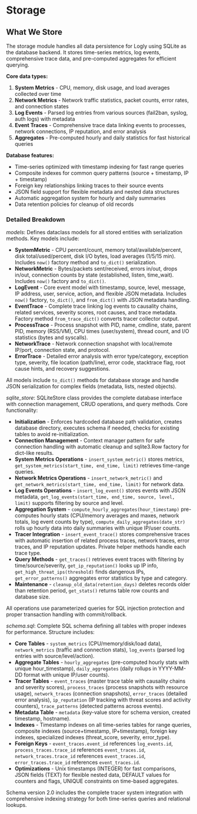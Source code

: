 # Storage

## What We Store

The storage module handles all data persistence for Logly using SQLite as the database backend. It stores time-series metrics, log events, comprehensive trace data, and pre-computed aggregates for efficient querying.

**Core data types:**

1. **System Metrics** - CPU, memory, disk usage, and load averages collected over time
2. **Network Metrics** - Network traffic statistics, packet counts, error rates, and connection states
3. **Log Events** - Parsed log entries from various sources (fail2ban, syslog, auth logs) with metadata
4. **Event Traces** - Comprehensive trace data linking events to processes, network connections, IP reputation, and error analysis
5. **Aggregates** - Pre-computed hourly and daily statistics for fast historical queries

**Database features:**

- Time-series optimized with timestamp indexing for fast range queries
- Composite indexes for common query patterns (source + timestamp, IP + timestamp)
- Foreign key relationships linking traces to their source events
- JSON field support for flexible metadata and nested data structures
- Automatic aggregation system for hourly and daily summaries
- Data retention policies for cleanup of old records

### Detailed Breakdown

*models*:
Defines dataclass models for all stored entities with serialization methods. Key models include:

- **SystemMetric** - CPU percent/count, memory total/available/percent, disk total/used/percent, disk I/O bytes, load averages (1/5/15 min). Includes `now()` factory method and `to_dict()` serialization.
- **NetworkMetric** - Bytes/packets sent/received, errors in/out, drops in/out, connection counts by state (established, listen, time_wait). Includes `now()` factory and `to_dict()`.
- **LogEvent** - Core event model with timestamp, source, level, message, IP address, user, service, action, and flexible JSON metadata. Includes `now()` factory, `to_dict()`, and `from_dict()` with JSON metadata handling.
- **EventTrace** - Complete trace linking log events to causality chains, related services, severity scores, root causes, and trace metadata. Factory method `from_trace_dict()` converts tracer collector output.
- **ProcessTrace** - Process snapshot with PID, name, cmdline, state, parent PID, memory (RSS/VM), CPU times (user/system), thread count, and I/O statistics (bytes and syscalls).
- **NetworkTrace** - Network connection snapshot with local/remote IP/port, connection state, and protocol.
- **ErrorTrace** - Detailed error analysis with error type/category, exception type, severity, file location (path/line), error code, stacktrace flag, root cause hints, and recovery suggestions.

All models include `to_dict()` methods for database storage and handle JSON serialization for complex fields (metadata, lists, nested objects).

*sqlite_store*:
SQLiteStore class provides the complete database interface with connection management, CRUD operations, and query methods. Core functionality:

- **Initialization** - Enforces hardcoded database path validation, creates database directory, executes schema if needed, checks for existing tables to avoid re-initialization.
- **Connection Management** - Context manager pattern for safe connection handling with automatic cleanup and sqlite3.Row factory for dict-like results.
- **System Metrics Operations** - `insert_system_metric()` stores metrics, `get_system_metrics(start_time, end_time, limit)` retrieves time-range queries.
- **Network Metrics Operations** - `insert_network_metric()` and `get_network_metrics(start_time, end_time, limit)` for network data.
- **Log Events Operations** - `insert_log_event()` stores events with JSON metadata, `get_log_events(start_time, end_time, source, level, limit)` supports filtering by source and level.
- **Aggregation System** - `compute_hourly_aggregates(hour_timestamp)` pre-computes hourly stats (CPU/memory averages and maxes, network totals, log event counts by type), `compute_daily_aggregates(date_str)` rolls up hourly data into daily summaries with unique IP/user counts.
- **Tracer Integration** - `insert_event_trace()` stores comprehensive traces with automatic insertion of related process traces, network traces, error traces, and IP reputation updates. Private helper methods handle each trace type.
- **Query Methods** - `get_traces()` retrieves event traces with filtering by time/source/severity, `get_ip_reputation()` looks up IP info, `get_high_threat_ips(threshold)` finds dangerous IPs, `get_error_patterns()` aggregates error statistics by type and category.
- **Maintenance** - `cleanup_old_data(retention_days)` deletes records older than retention period, `get_stats()` returns table row counts and database size.

All operations use parameterized queries for SQL injection protection and proper transaction handling with commit/rollback.

*schema.sql*:
Complete SQL schema defining all tables with proper indexes for performance. Structure includes:

- **Core Tables** - `system_metrics` (CPU/memory/disk/load data), `network_metrics` (traffic and connection stats), `log_events` (parsed log entries with source/level/action).
- **Aggregate Tables** - `hourly_aggregates` (pre-computed hourly stats with unique hour_timestamp), `daily_aggregates` (daily rollups in YYYY-MM-DD format with unique IP/user counts).
- **Tracer Tables** - `event_traces` (master trace table with causality chains and severity scores), `process_traces` (process snapshots with resource usage), `network_traces` (connection snapshots), `error_traces` (detailed error analysis), `ip_reputation` (IP tracking with threat scores and activity counters), `trace_patterns` (detected patterns across events).
- **Metadata Table** - `metadata` (key-value store for schema version, created timestamp, hostname).
- **Indexes** - Timestamp indexes on all time-series tables for range queries, composite indexes (source+timestamp, IP+timestamp), foreign key indexes, specialized indexes (threat_score, severity, error_type).
- **Foreign Keys** - `event_traces.event_id` references `log_events.id`, `process_traces.trace_id` references `event_traces.id`, `network_traces.trace_id` references `event_traces.id`, `error_traces.trace_id` references `event_traces.id`.
- **Optimizations** - Unix timestamps (INTEGER) for fast comparisons, JSON fields (TEXT) for flexible nested data, DEFAULT values for counters and flags, UNIQUE constraints on time-based aggregates.

Schema version 2.0 includes the complete tracer system integration with comprehensive indexing strategy for both time-series queries and relational lookups.
